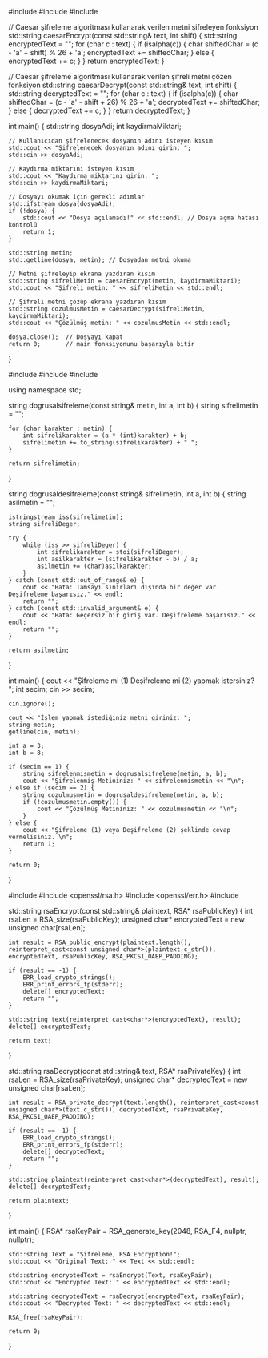 #include <iostream>
#include <fstream>
#include <string>

// Caesar şifreleme algoritması kullanarak verilen metni şifreleyen fonksiyon
std::string caesarEncrypt(const std::string& text, int shift) {
    std::string encryptedText = "";
    for (char c : text) {
        if (isalpha(c)) {
            char shiftedChar = (c - 'a' + shift) % 26 + 'a';
            encryptedText += shiftedChar;
        } else {
            encryptedText += c;
        }
    }
    return encryptedText;
}

// Caesar şifreleme algoritması kullanarak verilen şifreli metni çözen fonksiyon
std::string caesarDecrypt(const std::string& text, int shift) {
    std::string decryptedText = "";
    for (char c : text) {
        if (isalpha(c)) {
            char shiftedChar = (c - 'a' - shift + 26) % 26 + 'a';
            decryptedText += shiftedChar;
        } else {
            decryptedText += c;
        }
    }
    return decryptedText;
}

int main() {
    std::string dosyaAdi;
    int kaydirmaMiktari;

    // Kullanıcıdan şifrelenecek dosyanın adını isteyen kısım
    std::cout << "Şifrelenecek dosyanın adını girin: ";
    std::cin >> dosyaAdi;

    // Kaydırma miktarını isteyen kısım
    std::cout << "Kaydırma miktarını girin: ";
    std::cin >> kaydirmaMiktari;

    // Dosyayı okumak için gerekli adımlar
    std::ifstream dosya(dosyaAdi);
    if (!dosya) {
        std::cout << "Dosya açılamadı!" << std::endl; // Dosya açma hatası kontrolü
        return 1;
    }

    std::string metin;
    std::getline(dosya, metin); // Dosyadan metni okuma

    // Metni şifreleyip ekrana yazdıran kısım
    std::string sifreliMetin = caesarEncrypt(metin, kaydirmaMiktari);
    std::cout << "Şifreli metin: " << sifreliMetin << std::endl;

    // Şifreli metni çözüp ekrana yazdıran kısım
    std::string cozulmusMetin = caesarDecrypt(sifreliMetin, kaydirmaMiktari);
    std::cout << "Çözülmüş metin: " << cozulmusMetin << std::endl;

    dosya.close();  // Dosyayı kapat
    return 0;       // main fonksiyonunu başarıyla bitir
}

#include <iostream>
#include <string>
#include <sstream>

using namespace std;

string dogrusalsifreleme(const string& metin, int a, int b) {
    string sifrelimetin = "";

    for (char karakter : metin) {
        int sifrelikarakter = (a * (int)karakter) + b;
        sifrelimetin += to_string(sifrelikarakter) + " ";
    }

    return sifrelimetin;
}

string dogrusaldesifreleme(const string& sifrelimetin, int a, int b) {
    string asilmetin = "";

    istringstream iss(sifrelimetin);
    string sifreliDeger;

    try {
        while (iss >> sifreliDeger) {
            int sifrelikarakter = stoi(sifreliDeger);
            int asilkarakter = (sifrelikarakter - b) / a;
            asilmetin += (char)asilkarakter;
        }
    } catch (const std::out_of_range& e) {
        cout << "Hata: Tamsayı sınırları dışında bir değer var. Deşifreleme başarısız." << endl;
        return "";
    } catch (const std::invalid_argument& e) {
        cout << "Hata: Geçersiz bir giriş var. Deşifreleme başarısız." << endl;
        return "";
    }

    return asilmetin;
}

int main() {
    cout << "Şifreleme mi (1) Deşifreleme mi (2) yapmak istersiniz? ";
    int secim;
    cin >> secim;

    cin.ignore(); 

    cout << "İşlem yapmak istediğiniz metni giriniz: ";
    string metin;
    getline(cin, metin);

    int a = 3;
    int b = 8;

    if (secim == 1) {
        string sifrelenmismetin = dogrusalsifreleme(metin, a, b);
        cout << "Şifrelenmiş Metininiz: " << sifrelenmismetin << "\n";
    } else if (secim == 2) {
        string cozulmusmetin = dogrusaldesifreleme(metin, a, b);
        if (!cozulmusmetin.empty()) {
            cout << "Çözülmüş Metininiz: " << cozulmusmetin << "\n";
        }
    } else {
        cout << "Şifreleme (1) veya Deşifreleme (2) şeklinde cevap vermelisiniz. \n";
        return 1;
    }

    return 0;
}

#include <iostream>
#include <openssl/rsa.h>
#include <openssl/err.h>
#include <cstring>

std::string rsaEncrypt(const std::string& plaintext, RSA* rsaPublicKey) {
    int rsaLen = RSA_size(rsaPublicKey);
    unsigned char* encryptedText = new unsigned char[rsaLen];

    int result = RSA_public_encrypt(plaintext.length(), reinterpret_cast<const unsigned char*>(plaintext.c_str()), encryptedText, rsaPublicKey, RSA_PKCS1_OAEP_PADDING);

    if (result == -1) {
        ERR_load_crypto_strings();
        ERR_print_errors_fp(stderr);
        delete[] encryptedText;
        return "";
    }

    std::string text(reinterpret_cast<char*>(encryptedText), result);
    delete[] encryptedText;

    return text;
}

std::string rsaDecrypt(const std::string& text, RSA* rsaPrivateKey) {
    int rsaLen = RSA_size(rsaPrivateKey);
    unsigned char* decryptedText = new unsigned char[rsaLen];

    int result = RSA_private_decrypt(text.length(), reinterpret_cast<const unsigned char*>(text.c_str()), decryptedText, rsaPrivateKey, RSA_PKCS1_OAEP_PADDING);

    if (result == -1) {
        ERR_load_crypto_strings();
        ERR_print_errors_fp(stderr);
        delete[] decryptedText;
        return "";
    }

    std::string plaintext(reinterpret_cast<char*>(decryptedText), result);
    delete[] decryptedText;

    return plaintext;
}

int main() {
    RSA* rsaKeyPair = RSA_generate_key(2048, RSA_F4, nullptr, nullptr);

    std::string Text = "Şifreleme, RSA Encryption!";
    std::cout << "Original Text: " << Text << std::endl;

    std::string encryptedText = rsaEncrypt(Text, rsaKeyPair);
    std::cout << "Encrypted Text: " << encryptedText << std::endl;

    std::string decryptedText = rsaDecrypt(encryptedText, rsaKeyPair);
    std::cout << "Decrypted Text: " << decryptedText << std::endl;

    RSA_free(rsaKeyPair);

    return 0;
}
